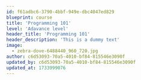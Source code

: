 ```yaml
---
id: f61adbc6-3790-4bbf-949e-dbc4047ed829
blueprint: course
title: 'Programming 101'
level: 'Adavance level'
header_title: 'Programming 101'
header_description: 'This is a dummy text'
image:
  - zebra-dove-6488440_960_720.jpg
author: c6d53093-70a5-4010-bf84-815546e3090f
updated_by: c6d53093-70a5-4010-bf84-815546e3090f
updated_at: 1733999076
---
```

